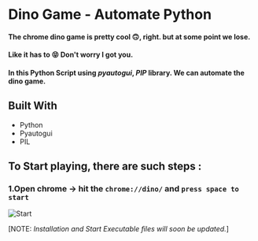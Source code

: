 # Dino Game - Automate Python

#### The chrome dino game is pretty cool :upside_down_face:, right. but at some point we lose.
#### Like it has to :stuck_out_tongue_closed_eyes: Don't worry I got you. 
#### In this Python Script using *pyautogui*, *PIP* library. We can automate the dino game.



## Built With  
* Python
* Pyautogui
* PIL
 


## To Start playing, there are such steps :


### 1.Open chrome -> hit the `chrome://dino/` and `press space to start`
![Start](https://user-images.githubusercontent.com/64283478/114218195-bb2eb580-9986-11eb-9dd6-4d027b141050.PNG)



[NOTE: *Installation and Start Executable files will soon be updated.*]
